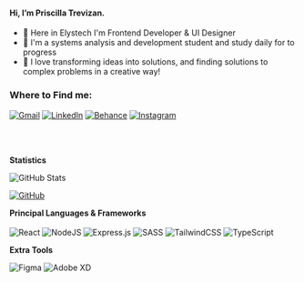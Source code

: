  #### Hi, I’m Priscilla Trevizan.
- 👀 Here in Elystech I'm Frontend Developer & UI Designer
- 🌱 I'm a systems analysis and development student and study daily for to progress
- 💞️ I love transforming ideas into solutions, and finding solutions to complex problems in a creative way!


### Where to Find me:

<p align="left">
  <a href="#" title="Gmail">
  <img src="https://img.shields.io/badge/-Gmail-FF0000?style=flat-square&labelColor=FF0000&logo=gmail&logoColor=white&link=priscillatrevizan.dev@gmail.com" alt="Gmail"/></a>
  <a href="#" title="LinkedIn">
  <img src="https://img.shields.io/badge/-Linkedin-0e76a8?style=flat-square&logo=Linkedin&logoColor=white&link=https://www.linkedin.com/in/priscillatrevizan/" alt="LinkedIn"/></a>
  <a href="#" title="Behance">
  <img src="https://img.shields.io/badge/-Behance-000000?style=flat-square&labelColor=000000&logo=behance&logoColor=white&link=https://www.behance.net/priscillatrevizan" alt="Behance"/></a>
  <a href="#" title="Instagram">
  <img src="https://img.shields.io/badge/-Instagram-DF0174?style=flat-square&labelColor=DF0174&logo=instagram&logoColor=white&link=https://www.instagram.com/priscillatrevizan/" alt="Instagram"/></a>
</p>

<br/>
<br/>

**Statistics**

![GitHub Stats](https://github-readme-stats.vercel.app/api?username=pritrevizan&show_icons=true)
<br/>

[![GitHub](https://img.shields.io/github/followers/pritrevizan?label=follow&style=social)](https://github.com/pritrevizan/pritrevizan)

**Principal Languages & Frameworks** <br/>
<br/>
![React](https://img.shields.io/badge/react-%2320232a.svg?style=for-the-badge&logo=react&logoColor=%2361DAFB)
![NodeJS](https://img.shields.io/badge/node.js-6DA55F?style=for-the-badge&logo=node.js&logoColor=white)
![Express.js](https://img.shields.io/badge/express.js-%23404d59.svg?style=for-the-badge&logo=express&logoColor=%2361DAFB)
![SASS](https://img.shields.io/badge/SASS-hotpink.svg?style=for-the-badge&logo=SASS&logoColor=white)
![TailwindCSS](https://img.shields.io/badge/tailwindcss-%2338B2AC.svg?style=for-the-badge&logo=tailwind-css&logoColor=white)
![TypeScript](https://img.shields.io/badge/typescript-%23007ACC.svg?style=for-the-badge&logo=typescript&logoColor=white)



**Extra Tools**

![Figma](https://img.shields.io/badge/figma-%23F24E1E.svg?style=for-the-badge&logo=figma&logoColor=white)
![Adobe XD](https://img.shields.io/badge/Adobe%20XD-470137?style=for-the-badge&logo=Adobe%20XD&logoColor=#FF61F6)
<!---
PriscillaTrevizan/PriscillaTrevizan is a ✨ special ✨ repository because its `README.md` (this file) appears on your GitHub profile.
You can click the Preview link to take a look at your changes.
--->
